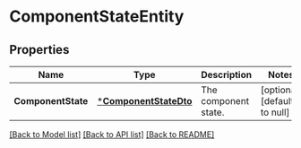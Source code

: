 # ComponentStateEntity

## Properties
Name | Type | Description | Notes
------------ | ------------- | ------------- | -------------
**ComponentState** | [***ComponentStateDto**](ComponentStateDTO.md) | The component state. | [optional] [default to null]

[[Back to Model list]](../pkg/nifi/README.md#documentation-for-models) [[Back to API list]](../pkg/nifi/README.md#documentation-for-api-endpoints) [[Back to README]](../pkg/nifi/README.md)


